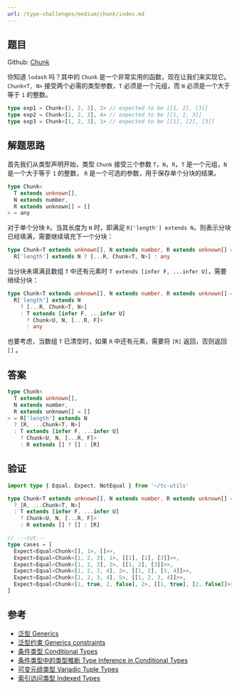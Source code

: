 ```yaml
---
url: /type-challenges/medium/chunk/index.md
---
```

## 题目

Github: [Chunk](https://github.com/type-challenges/type-challenges/blob/main/questions/04499-medium-chunk/README.md)

你知道 `lodash` 吗？其中的 `Chunk` 是一个非常实用的函数，现在让我们来实现它。
`Chunk<T, N>` 接受两个必需的类型参数，`T` 必须是一个元组，而 `N` 必须是一个大于等于 `1` 的整数。

```ts
type exp1 = Chunk<[1, 2, 3], 2> // expected to be [[1, 2], [3]]
type exp2 = Chunk<[1, 2, 3], 4> // expected to be [[1, 2, 3]]
type exp3 = Chunk<[1, 2, 3], 1> // expected to be [[1], [2], [3]]
```

## 解题思路

首先我们从类型声明开始，类型 `Chunk` 接受三个参数 `T`，`N`，`R`，`T` 是一个元组，`N` 是一个大于等于 `1` 的整数，
`R` 是一个可选的参数，用于保存单个分块的结果。

```ts
type Chunk<
  T extends unknown[],
  N extends number,
  R extends unknown[] = []
> = any
```

对于单个分块 `R`，当其长度为 `N` 时，即满足 `R['length'] extends N`，则表示分块已经填满，需要继续填充下一个分块：

```ts
type Chunk<T extends unknown[], N extends number, R extends unknown[] = []> =
  R['length'] extends N ? [...R, Chunk<T, N>] : any
```

当分块未填满且数组 `T` 中还有元素时 `T extends [infer F, ...infer U]`，需要继续分块：

```ts
type Chunk<T extends unknown[], N extends number, R extends unknown[] = []> =
  R['length'] extends N
    ? [...R, Chunk<T, N>]
    : T extends [infer F, ...infer U]
      ? Chunk<U, N, [...R, F]>
      : any
```

也要考虑，当数组 `T` 已清空时，如果 `R` 中还有元素，需要将 `[R]` 返回，否则返回 `[]` 。

## 答案

```ts
type Chunk<
  T extends unknown[],
  N extends number,
  R extends unknown[] = []
> = R['length'] extends N
  ? [R, ...Chunk<T, N>]
  : T extends [infer F, ...infer U]
    ? Chunk<U, N, [...R, F]>
    : R extends [] ? [] : [R]
```

## 验证

```ts twoslash
import type { Equal, Expect, NotEqual } from '~/tc-utils'

type Chunk<T extends unknown[], N extends number, R extends unknown[] = []> = R['length'] extends N
  ? [R, ...Chunk<T, N>]
  : T extends [infer F, ...infer U]
    ? Chunk<U, N, [...R, F]>
    : R extends [] ? [] : [R]

// ---cut---
type cases = [
  Expect<Equal<Chunk<[], 1>, []>>,
  Expect<Equal<Chunk<[1, 2, 3], 1>, [[1], [2], [3]]>>,
  Expect<Equal<Chunk<[1, 2, 3], 2>, [[1, 2], [3]]>>,
  Expect<Equal<Chunk<[1, 2, 3, 4], 2>, [[1, 2], [3, 4]]>>,
  Expect<Equal<Chunk<[1, 2, 3, 4], 5>, [[1, 2, 3, 4]]>>,
  Expect<Equal<Chunk<[1, true, 2, false], 2>, [[1, true], [2, false]]>>,
]
```

## 参考

* [泛型 Generics](https://www.typescriptlang.org/docs/handbook/2/generics.html)
* [泛型约束 Generics constraints](https://www.typescriptlang.org/docs/handbook/2/generics.html#generic-constraints)
* [条件类型 Conditional Types](https://www.typescriptlang.org/docs/handbook/2/conditional-types.html)
* [条件类型中的类型推断 Type Inference in Conditional Types](https://www.typescriptlang.org/docs/handbook/2/conditional-types.html#inferring-within-conditional-types)
* [可变元组类型 Variadic Tuple Types](https://www.typescriptlang.org/docs/handbook/release-notes/typescript-4-0.html#variadic-tuple-types)
* [索引访问类型 Indexed Types](https://www.typescriptlang.org/docs/handbook/2/indexed-access-types.html)
